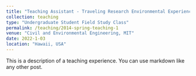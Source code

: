 ```yaml
---
title: "Teaching Assistant - Traveling Research Environmental Experience (MIT)(https://cee.mit.edu/trex_1091/)"
collection: teaching
type: "Undergraduate Student Field Study Class"
permalink: /teaching/2014-spring-teaching-1
venue: "Civil and Environmental Engineering, MIT"
date: 2022-1-03
location: "Hawaii, USA"
---
```


This is a description of a teaching experience. You can use markdown like any other post.
